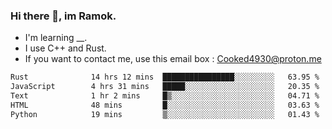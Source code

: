 ### Hi there 👋, im Ramok.

- I'm learning __.
- I use C++ and Rust.
- If you want to contact me, use this email box : Cooked4930@proton.me

<!--START_SECTION:waka-->

```txt
Rust              14 hrs 12 mins  ████████████████░░░░░░░░░   63.95 %
JavaScript        4 hrs 31 mins   █████░░░░░░░░░░░░░░░░░░░░   20.35 %
Text              1 hr 2 mins     █▒░░░░░░░░░░░░░░░░░░░░░░░   04.71 %
HTML              48 mins         █░░░░░░░░░░░░░░░░░░░░░░░░   03.63 %
Python            19 mins         ▒░░░░░░░░░░░░░░░░░░░░░░░░   01.43 %
```

<!--END_SECTION:waka-->

